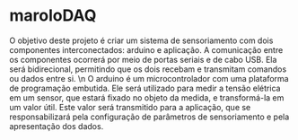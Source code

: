 # maroloDAQ
O objetivo deste projeto é criar um sistema de sensoriamento com dois componentes interconectados: arduino e aplicação. A comunicação entre os componentes ocorrerá por meio de portas seriais e de cabo USB. Ela será bidirecional, permitindo que os dois recebam e transmitam comandos ou dados entre si. 
\n
O arduino é um microcontrolador com uma plataforma de programação embutida. Ele será utilizado para medir a tensão elétrica em um sensor, que estará fixado no objeto da medida, e transformá-la em um valor útil. Este valor será transmitido para a aplicação, que se responsabilizará pela configuração de parâmetros de sensoriamento e pela apresentação dos dados.
